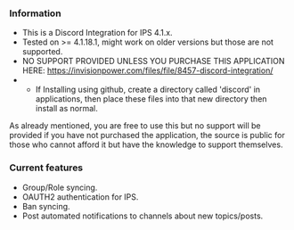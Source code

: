 ### Information

* This is a Discord Integration for IPS 4.1.x.
* Tested on >= 4.1.18.1, might work on older versions but those are not supported.
* NO SUPPORT PROVIDED UNLESS YOU PURCHASE THIS APPLICATION HERE: https://invisionpower.com/files/file/8457-discord-integration/
* - If Installing using github, create a directory called 'discord' in applications, then place these files into that new directory then install as normal.

As already mentioned, you are free to use this but no support will be provided if you have not purchased the application, the source is public for those who cannot afford it but have the knowledge to support themselves.

### Current features

* Group/Role syncing.
* OAUTH2 authentication for IPS.
* Ban syncing.
* Post automated notifications to channels about new topics/posts.

